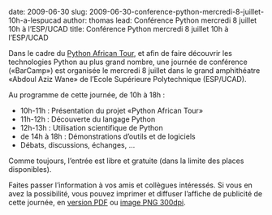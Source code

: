 date: 2009-06-30
slug: 2009-06-30-conference-python-mercredi-8-juillet-10h-a-lespucad
author: thomas
lead: Conférence Python mercredi 8 juillet 10h à l’ESP/UCAD
title: Conférence Python mercredi 8 juillet 10h à l’ESP/UCAD
    

Dans le cadre du [Python African Tour](http://dakarlug.org/pat),
et afin de faire découvrir les technologies Python au plus grand
nombre, une journée de conférence («BarCamp») est organisée le mercredi
8 juillet dans le grand amphithéatre «Abdoul Aziz Wane» de l’Ecole
Supérieure Polytechnique (ESP/UCAD).

Au programme de cette journée, de 10h à 18h :

*   10h-11h : Présentation du projet «Python African Tour»
*   11h-12h : Découverte du langage Python
*   12h-13h : Utilisation scientifique de Python
*   de 14h à 18h : Démonstrations d’outils et de logiciels
*   Débats, discussions, échanges, …

Comme toujours, l’entrée est libre et gratuite (dans la limite des places disponibles).

Faites passer l’information à vos amis et collègues intéressés. Si
vous en avez la possibilité, vous pouvez imprimer et diffuser l’affiche
de publicité de cette journée, en [version PDF](http://dakarlug.org/pat/affiche-barcamp.pdf) ou [image PNG 300dpi](http://dakarlug.org/pat/affiche-barcamp.png).

    